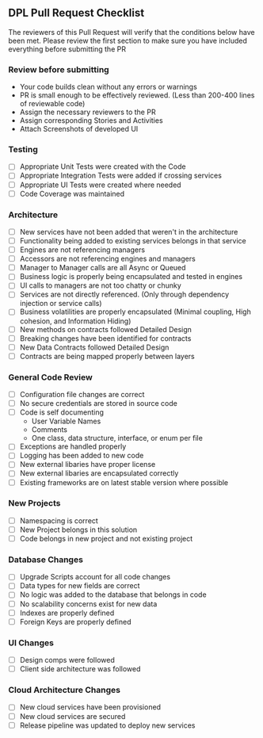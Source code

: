 ## DPL Pull Request Checklist
The reviewers of this Pull Request will verify that the conditions below have been met. Please review the first section to make sure you have included everything before submitting the PR
### Review before submitting
- Your code builds clean without any errors or warnings
- PR is small enough to be effectively reviewed. (Less than 200-400 lines of reviewable code)
- Assign the necessary reviewers to the PR
- Assign corresponding Stories and Activities
- Attach Screenshots of developed UI
### Testing
- [ ] Appropriate Unit Tests were created with the Code
- [ ] Appropriate Integration Tests were added if crossing services
- [ ] Appropriate UI Tests were created where needed
- [ ] Code Coverage was maintained
### Architecture
- [ ] New services have not been added that weren't in the architecture
- [ ] Functionality being added to existing services belongs in that service
- [ ] Engines are not referencing managers
- [ ] Accessors are not referencing engines and managers
- [ ] Manager to Manager calls are all Async or Queued
- [ ] Business logic is properly being encapsulated and tested in engines
- [ ] UI calls to managers are not too chatty or chunky
- [ ] Services are not directly referenced. (Only through dependency injection or service calls)
- [ ] Business volatilities are properly encapsulated (Minimal coupling, High cohesion, and Information Hiding)
- [ ] New methods on contracts followed Detailed Design
- [ ] Breaking changes have been identified for contracts
- [ ] New Data Contracts followed Detailed Design
- [ ] Contracts are being mapped properly between layers
### General Code Review
- [ ] Configuration file changes are correct
- [ ] No secure credentials are stored in source code
- [ ] Code is self documenting
    - User Variable Names
    - Comments
    - One class, data structure, interface, or enum per file
- [ ] Exceptions are handled properly
- [ ] Logging has been added to new code
- [ ] New external libaries have proper license
- [ ] New external libaries are encapsulated correctly
- [ ] Existing frameworks are on latest stable version where possible
### New Projects
- [ ] Namespacing is correct
- [ ] New Project belongs in this solution
- [ ] Code belongs in new project and not existing project
### Database Changes
- [ ] Upgrade Scripts account for all code changes
- [ ] Data types for new fields are correct
- [ ] No logic was added to the database that belongs in code
- [ ] No scalability concerns exist for new data
- [ ] Indexes are properly defined
- [ ] Foreign Keys are properly defined
### UI Changes
- [ ] Design comps were followed
- [ ] Client side architecture was followed
### Cloud Architecture Changes
- [ ] New cloud services have been provisioned
- [ ] New cloud services are secured
- [ ] Release pipeline was updated to deploy new services